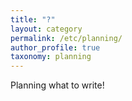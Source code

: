 ```yaml
---
title: "?"
layout: category
permalink: /etc/planning/
author_profile: true
taxonomy: planning
---
```

Planning what to write!